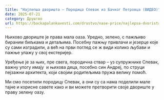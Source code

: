 ```yaml
---
title: "Најлепша дворишта – Породица Спевак из Бачког Петровца (ВИДЕО)"
date: 2025-07-21
category: Друштво
url: https://backapalankavesti.com/drustvo/nase-price/najlepsa-dvorista-porodica-spevak-iz-backog-petrovca-2/
---
```


Њихово двориште је права мала оаза. Уредно, зелено, с пажљиво бираним биљкама и детаљима. Посебну пажњу привлачи и језерце које су сами изградили, а већ на први поглед се ж види колико љубави и пажње улажу у свој екстеријер.

Уређење је за њих, пре свега, породична ствар – уз супружнике Спевак, важну улогу имају  и њихова деца, посебно син Андреј, по струци пејзажни архитекта, који својим родитељима пружа велику помоћ.

Ми смо посетили породицу Спевак, а они су са нама поделили мале тајне и корисне савете како и ви можете претворити своје двориште у праву зелену оазу.
